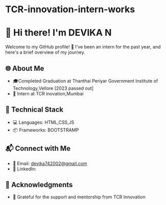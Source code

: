 # TCR-innovation-intern-works

# 👋 Hi there! I'm DEVIKA N

Welcome to my GitHub profile! 🚀 I've been an intern for the past year, and here's a brief overview of my journey.

## 🌐 About Me
- 🎓Completed Graduation at Thanthai Periyar Government Institute of Technology,Vellore [2023 passed out]
- 💼 Intern at TCR inovation,Mumbai


## 🔧 Technical Stack
- 💻 Languages: HTML,CSS,JS
- 📦 Frameworks: BOOTSTRAMP


## 📬 Connect with Me
- 📧 Email: devika742002@gmail.com
- 🔗 LinkedIn: 

## 🙏 Acknowledgments
- 🙌 Grateful for the support and mentorship from TCR Innovation

